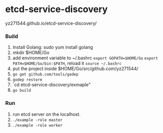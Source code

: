 # etcd-service-discovery
yz271544.github.io/etcd-service-discovery/

### Build
1. Install Golang: sudo yum install golang
2. mkdir $HOME/Go
3. add environment variable to ~/.bashrc `export GOPATH=$HOME/Go` `export PATH=$HOME/Go/bin:$PATH`,
reload it `source ~/.bashrc`
4. put the project inside $HOME/Go/src/github.com/yz271544/
5. `go get github.com/tools/godep`
6. `godep restore`
7. `cd etcd-service-discovery/exmaple"
8. `go build`

### Run
1. run etcd server on the localhost.
2. `./example -role master`
3. `./example -role worker`
